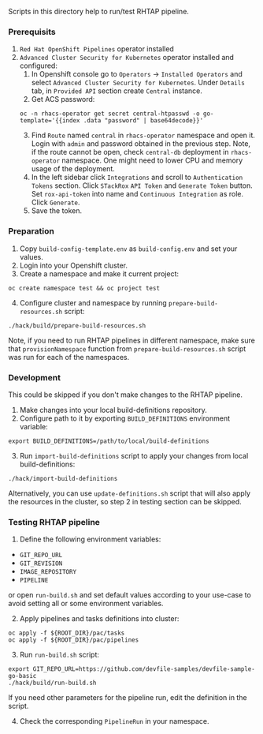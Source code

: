 
Scripts in this directory help to run/test RHTAP pipeline.

### Prerequisits

1. `Red Hat OpenShift Pipelines` operator installed
2. `Advanced Cluster Security for Kubernetes` operator installed and configured:
    1. In Openshift console go to `Operators` -> `Installed Operators` and select `Advanced Cluster Security for Kubernetes`. Under `Details` tab, in `Provided API` section create `Central` instance.
    2. Get ACS password:
    ```
    oc -n rhacs-operator get secret central-htpasswd -o go-template='{{index .data "password" | base64decode}}'
    ```
    3. Find `Route` named `central` in `rhacs-operator` namespace and open it.
    Login with `admin` and password obtained in the previous step.
    Note, if the route cannot be open, check `central-db` deployment in `rhacs-operator` namespace.
    One might need to lower CPU and memory usage of the deployment.
    4. In the left sidebar click `Integrations` and scroll to `Authentication Tokens` section. Click `STackRox` `API Token` and `Generate Token` button. Set `rox-api-token` into name and `Continuous Integration` as role. Click `Generate`.
    5. Save the token.

### Preparation

1. Copy `build-config-template.env` as `build-config.env` and set your values.
2. Login into your Openshift cluster.
3. Create a namespace and make it current project:
```
oc create namespace test && oc project test
```
4. Configure cluster and namespace by running `prepare-build-resources.sh` script:
```
./hack/build/prepare-build-resources.sh
```
Note, if you need to run RHTAP pipelines in different namespace, make sure that `provisionNamespace` function from `prepare-build-resources.sh` script was run for each of the namespaces.

### Development

This could be skipped if you don't make changes to the RHTAP pipeline.

1. Make changes into your local build-definitions repository.
2. Configure path to it by exporting `BUILD_DEFINITIONS` environment variable:
```
export BUILD_DEFINITIONS=/path/to/local/build-definitions
```
3. Run `import-build-definitions` script to apply your changes from local build-definitions:
```
./hack/import-build-definitions
```
Alternatively, you can use `update-definitions.sh` script that will also apply the resources in the cluster,
so step 2 in testing section can be skipped.

### Testing RHTAP pipeline

1. Define the following environment variables:
  - `GIT_REPO_URL`
  - `GIT_REVISION`
  - `IMAGE_REPOSITORY`
  - `PIPELINE`

or open `run-build.sh` and set default values according to your use-case to avoid setting all or some environment variables.

2. Apply pipelines and tasks definitions into cluster:
```
oc apply -f ${ROOT_DIR}/pac/tasks
oc apply -f ${ROOT_DIR}/pac/pipelines
```

3. Run `run-build.sh` script:
```
export GIT_REPO_URL=https://github.com/devfile-samples/devfile-sample-go-basic
./hack/build/run-build.sh
```
If you need other parameters for the pipeline run, edit the definition in the script.

4. Check the corresponding `PipelineRun` in your namespace.
